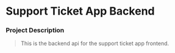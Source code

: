 # Support Ticket App Backend

### Project Description

> This is the backend api for the support ticket app frontend.

